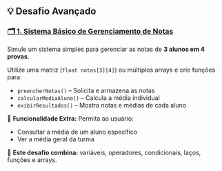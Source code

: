 ## 💡 Desafio Avançado

### [🗂️ 1. Sistema Básico de Gerenciamento de Notas](https://github.com/SuanEden/Curso-de-C/tree/main/desafio_avan%C3%A7ado/1.Sistema_Gerenciamento)
Simule um sistema simples para gerenciar as notas de **3 alunos em 4 provas**.

Utilize uma matriz (`float notas[3][4]`) ou múltiplos arrays e crie funções para:

- `preencherNotas()` – Solicita e armazena as notas
- `calcularMediaAluno()` – Calcula a média individual
- `exibirResultados()` – Mostra notas e médias de cada aluno

📌 **Funcionalidade Extra:**
Permita ao usuário:
- Consultar a média de um aluno específico
- Ver a média geral da turma

🧠 **Este desafio combina:** variáveis, operadores, condicionais, laços, funções e arrays.
